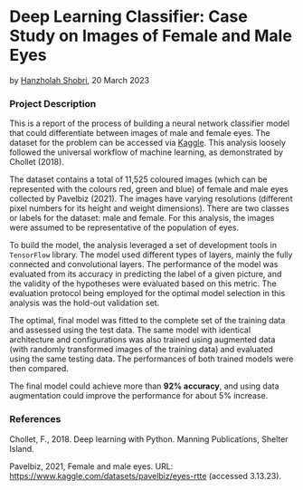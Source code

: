 # Deep Learning Classifier: Case Study on Images of Female and Male Eyes

by [Hanzholah Shobri](https://github.com/hanzholahs), 20 March 2023

### Project Description

This is a report of the process of building a neural network classifier model that could differentiate between images of male and female eyes. The dataset for the problem can be accessed via [Kaggle](https://www.kaggle.com/datasets/pavelbiz/eyes-rtte). This analysis loosely followed the universal workflow of machine learning, as demonstrated by Chollet (2018).

The dataset contains a total of 11,525 coloured images (which can be represented with the colours red, green and blue) of female and male eyes collected by Pavelbiz (2021). The images have varying resolutions (different pixel numbers for its height and weight dimensions). There are two classes or labels for the dataset: male and female. For this analysis, the images were assumed to be representative of the population of eyes.

To build the model, the analysis leveraged a set of development tools in `TensorFlow` library. The model used different types of layers, mainly the fully connected and convolutional layers. The performance of the model was evaluated from its accuracy in predicting the label of a given picture, and the validity of the hypotheses were evaluated based on this metric. The evaluation protocol being employed for the optimal model selection in this analysis was the hold-out validation set. 

The optimal, final model was fitted to the complete set of the training data and assessed using the test data. The same model with identical architecture and configurations was also trained using augmented data (with randomly transformed images of the training data) and evaluated using the same testing data. The performances of both trained models were then compared.

The final model could achieve more than **92% accuracy**, and using data augmentation could improve the performance for about 5% increase.


### References

Chollet, F., 2018. Deep learning with Python. Manning Publications, Shelter Island.

Pavelbiz, 2021, Female and male eyes. URL: https://www.kaggle.com/datasets/pavelbiz/eyes-rtte (accessed 3.13.23).
